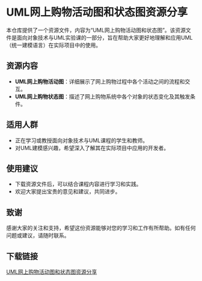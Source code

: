 # UML网上购物活动图和状态图资源分享

本仓库提供了一个资源文件，内容为“UML网上购物活动图和状态图”。该资源文件是面向对象技术与UML实验课的一部分，旨在帮助大家更好地理解和应用UML（统一建模语言）在实际项目中的使用。

## 资源内容

- **UML网上购物活动图**：详细展示了网上购物过程中各个活动之间的流程和交互。
- **UML网上购物状态图**：描述了网上购物系统中各个对象的状态变化及其触发条件。

## 适用人群

- 正在学习或教授面向对象技术与UML课程的学生和教师。
- 对UML建模感兴趣，希望深入了解其在实际项目中应用的开发者。

## 使用建议

- 下载资源文件后，可以结合课程内容进行学习和实践。
- 欢迎大家提出宝贵的意见和建议，共同进步。

## 致谢

感谢大家的关注和支持，希望这份资源能够对您的学习和工作有所帮助。如有任何问题或建议，请随时联系。

## 下载链接

[UML网上购物活动图和状态图资源分享](https://pan.quark.cn/s/c96e9e0a6e78)